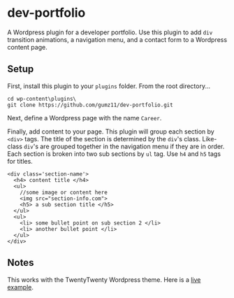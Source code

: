 # dev-portfolio
A Wordpress plugin for a developer portfolio. Use this plugin to add `div` transition animations, a navigation menu, and a contact form to a Wordpress content page.

## Setup
First, install this plugin to your `plugins` folder. From the root directory...

```
cd wp-content\plugins\
git clone https://github.com/gumz11/dev-portfolio.git
```

Next, define a Wordpress page with the name `Career`. 

Finally, add content to your page. This plugin will group each section by `<div>` tags. 
The title of the section is determined by the `div`'s class. 
Like-class `div`'s are grouped together in the navigation menu if they are in order.
Each section is broken into two sub sections by `ul` tag. Use `h4` and `h5` tags for titles.

```
<div class='section-name'>
  <h4> content title </h4>
  <ul>
    //some image or content here 
    <img src="section-info.com">
    <h5> a sub section title </h5>
  </ul>
  <ul>
    <li> some bullet point on sub section 2 </li>
    <li> another bullet point </li>
  </ul>
</div>
```

## Notes
This works with the TwentyTwenty Wordpress theme. Here is a [live example](http://ajgmez.com/portfolio/).
